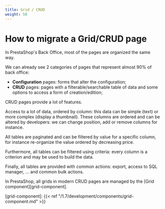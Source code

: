 ```yaml
---
title: Grid / CRUD
weight: 50
---
```


# How to migrate a Grid/CRUD page

In PrestaShop's Back Office, most of the pages are organized the same way.

We can already see 2 categories of pages that represent almost 90% of back office:

* **Configuration** pages: forms that alter the configuration;
* **CRUD** pages: pages with a filterable/searchable table of data and some options to access a form of creation/edition;

CRUD pages provide a lot of features.

Access to a lot of data, ordered by column: this data can be simple (text) or more complex (display a thumbnail).
These columns are ordered and can be altered by developers: we can change position, add or remove columns for instance.

All tables are paginated and can be filtered by value for a specific column, for instance re-organize the value ordered by decreasing price.

Furthermore, all tables can be filtered using criteria: every column is a criterion and may be used to build the data.

Finally, all tables are provided with common actions: export, access to SQL manager, ... and common bulk actions.

In PrestaShop, all grids in modern CRUD pages are managed by the [Grid component][grid-component].

[grid-component]: {{< ref "/1.7/development/components/grid-component.md" >}}
